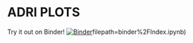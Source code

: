 # ADRI PLOTS

Try it out on Binder! [![Binder](https://mybinder.org/badge_logo.svg)](https://mybinder.org/v2/gh/ibro191/ADRI-opt.git/master)filepath=binder%2FIndex.ipynb)

